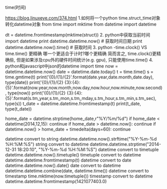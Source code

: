 
time(时间)

https://blog.linuxeye.com/374.html
1.如何将一个python time.struct_time对象转化datetime对象
from time import mktime
from datetime import datetime

dt = datetime.fromtimestamp(mktime(struct))
2. python中获取当前时间
import datetime
print datetime.datetime.now() # 获取时间日期
print datetime.datetime.now().time() # 获取时间
3. python -time.clock() VS time.time() 更精确
哪一个更适合于计时?哪个更精确
简而言之, time.clock()更精确些, 但是如果涉及cpu外的硬件时间统计(e.g. gpu), 只能使用time.time()
4. python和javascript中json的datetime
import time
now = datetime.datetime.now()
date = datetime.date.today()
t = time.time()
s = time.gmtime(t)
print('{0}/{1}/{2}'.format(date.year,date.month,date.day), type(date))
print('{0}/{1}/{2} {3}:{4}:{5}'.format(now.year,now.month,now.day,now.hour,now.minute,now.second), type(now))
print('{0}/{1}/{2} {3}:{4}:{5}'.format(s.tm_year,s.tm_mon,s.tm_mday,s.tm_hour,s.tm_min,s.tm_sec), type(s))
t_date = datetime.datetime.fromtimestamp(t)
print(t_date, type(t_date))


home_date = datetime.strptime(home_date,r"%Y/%m/%d")
if home_date < datetime(2014,12,15):
    continue
if home_date > datetime.now():
    continue
if datetime.now() > home_date + timedelta(days=60):
    continue

datetime convert to string
datetime.datetime.now().strftime("%Y-%m-%d %H:%M:%S")
string convert to datetime
datetime.datetime.strptime("2014-12-31 18:20:10", "%Y-%m-%d %H:%M:%S")
datetime convert to timetuple
datetime.datetime.now().timetuple()
timetuple convert to datetime
datetime.datetime.fromtimestamp(t)
datetime convert to date
datetime.datetime.now().date()
date convert to datetime
datetime.datetime.combine(date, datetime.time())
datetime convert to timestamp
time.mktime(now.timetuple())
timestamp convert to datetime
datetime.datetime.fromtimestamp(1421077403.0)

